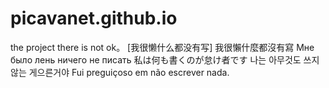 # picavanet.github.io
the project there is not ok。
[我很懒什么都没有写]
我很懶什麼都沒有寫
Мне было лень ничего не писать
私は何も書くのが怠け者です
나는 아무것도 쓰지 않는 게으른거야
Fui preguiçoso em não escrever nada.
